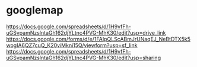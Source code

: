 # googlemap
https://docs.google.com/spreadsheets/d/1H9vfFh-uGSvpamNzslntaGh162djYLtnc4PVG-MhK30/edit?usp=drive_link
https://docs.google.com/forms/d/e/1FAIpQLScABmJrUNaqEJ_NeBtDTX5k5wogIA6QZ7cuQ_K20viMkni15Q/viewform?usp=sf_link
https://docs.google.com/spreadsheets/d/1H9vfFh-uGSvpamNzslntaGh162djYLtnc4PVG-MhK30/edit?usp=sharing
